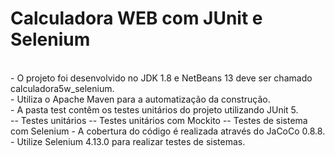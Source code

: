 # Calculadora WEB com JUnit e Selenium

<br>
- O projeto foi desenvolvido no JDK 1.8 e NetBeans 13 deve ser chamado calculadora5w_selenium.<br>
- Utiliza o Apache Maven para a automatização da construção.<br>
- A pasta test contêm os testes unitários do projeto utilizando JUnit 5.<br>
-- Testes unitários
-- Testes unitários com Mockito
-- Testes de sistema com Selenium
- A cobertura do código é realizada através do JaCoCo 0.8.8.<br>
- Utilize Selenium 4.13.0 para realizar testes de sistemas.
